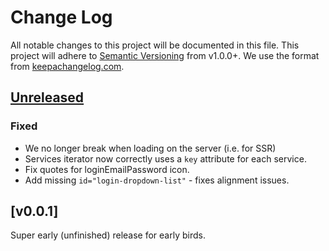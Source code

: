 # Change Log
All notable changes to this project will be documented in this file.
This project will adhere to [Semantic Versioning](http://semver.org/) from v1.0.0+.
We use the format from [keepachangelog.com](keepachangelog.com).

## [Unreleased]
### Fixed
* We no longer break when loading on the server (i.e. for SSR)
* Services iterator now correctly uses a `key` attribute for each service.
* Fix quotes for loginEmailPassword icon.
* Add missing `id="login-dropdown-list"` - fixes alignment issues.

## [v0.0.1]

Super early (unfinished) release for early birds.

[Unreleased]: https://github.com/apollo-passport/react/compare/master...devel
